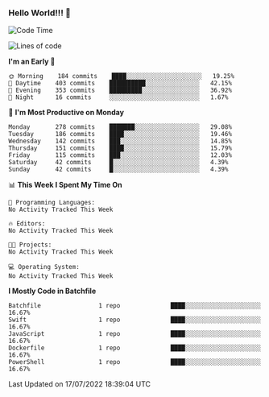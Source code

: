 ### Hello World!!! 👋

<!--
**kekotek/kekotek** is a ✨ _special_ ✨ repository because its `README.md` (this file) appears on your GitHub profile.

Here are some ideas to get you started:

- 🔭 I’m currently working on ...
- 🌱 I’m currently learning ...
- 👯 I’m looking to collaborate on ...
- 🤔 I’m looking for help with ...
- 💬 Ask me about ...
- 📫 How to reach me: ...
- 😄 Pronouns: ...
- ⚡ Fun fact: ...
-->

<!--START_SECTION:waka-->
![Code Time](http://img.shields.io/badge/Code%20Time-0%20secs-blue)

![Lines of code](https://img.shields.io/badge/From%20Hello%20World%20I%27ve%20Written-19%20Thousand%20lines%20of%20code-blue)

**I'm an Early 🐤** 

```text
🌞 Morning    184 commits    ████░░░░░░░░░░░░░░░░░░░░░   19.25% 
🌆 Daytime    403 commits    ██████████░░░░░░░░░░░░░░░   42.15% 
🌃 Evening    353 commits    █████████░░░░░░░░░░░░░░░░   36.92% 
🌙 Night      16 commits     ░░░░░░░░░░░░░░░░░░░░░░░░░   1.67%

```
📅 **I'm Most Productive on Monday** 

```text
Monday       278 commits    ███████░░░░░░░░░░░░░░░░░░   29.08% 
Tuesday      186 commits    ████░░░░░░░░░░░░░░░░░░░░░   19.46% 
Wednesday    142 commits    ███░░░░░░░░░░░░░░░░░░░░░░   14.85% 
Thursday     151 commits    ████░░░░░░░░░░░░░░░░░░░░░   15.79% 
Friday       115 commits    ███░░░░░░░░░░░░░░░░░░░░░░   12.03% 
Saturday     42 commits     █░░░░░░░░░░░░░░░░░░░░░░░░   4.39% 
Sunday       42 commits     █░░░░░░░░░░░░░░░░░░░░░░░░   4.39%

```


📊 **This Week I Spent My Time On** 

```text
💬 Programming Languages: 
No Activity Tracked This Week

🔥 Editors: 
No Activity Tracked This Week

🐱‍💻 Projects: 
No Activity Tracked This Week

💻 Operating System: 
No Activity Tracked This Week

```

**I Mostly Code in Batchfile** 

```text
Batchfile                1 repo              ████░░░░░░░░░░░░░░░░░░░░░   16.67% 
Swift                    1 repo              ████░░░░░░░░░░░░░░░░░░░░░   16.67% 
JavaScript               1 repo              ████░░░░░░░░░░░░░░░░░░░░░   16.67% 
Dockerfile               1 repo              ████░░░░░░░░░░░░░░░░░░░░░   16.67% 
PowerShell               1 repo              ████░░░░░░░░░░░░░░░░░░░░░   16.67%

```



 Last Updated on 17/07/2022 18:39:04 UTC
<!--END_SECTION:waka-->
